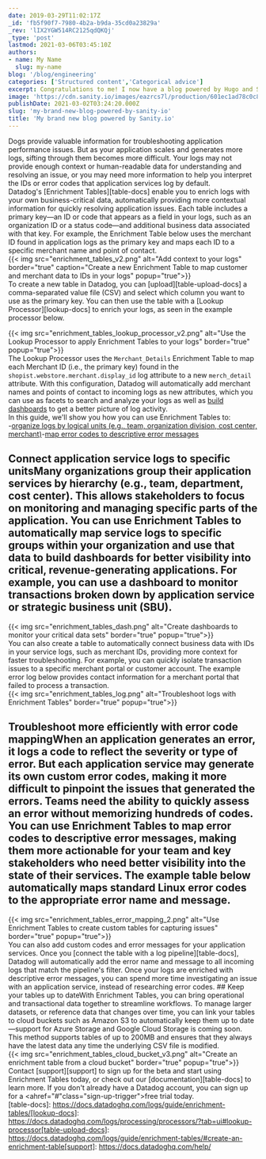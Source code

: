 ```yaml
---
date: 2019-03-29T11:02:17Z
_id: 'fb5f90f7-7980-4b2a-b9da-35cd0a23829a'
_rev: 'lIX2YGW514RC2125qdQKQj'
_type: 'post'
lastmod: 2021-03-06T03:45:10Z
authors: 
- name: My Name
  slug: my-name
blog: '/blog/engineering'
categories: ['Structured content','Categorical advice']
excerpt: Congratulations to me! I now have a blog powered by Hugo and Sanity.io.
image: 'https://cdn.sanity.io/images/eazrcs7l/production/601ec1ad78c0c86575a82ef3a6f6442aa10a169a-1504x1000.png?w=600'
publishDate: 2021-03-02T03:24:20.000Z
slug: 'my-brand-new-blog-powered-by-sanity-io'
title: 'My brand new blog powered by Sanity.io'
---
```


Dogs provide valuable information for troubleshooting application performance issues. But as your application scales and generates more logs, sifting through them becomes more difficult. Your logs may not provide enough context or human-readable data for understanding and resolving an issue, or you may need more information to help you interpret the IDs or error codes that application services log by default.  
Datadog's [Enrichment Tables][table-docs] enable you to enrich logs with your own business-critical data, automatically providing more contextual information for quickly resolving application issues. Each table includes a primary key—an ID or code that appears as a field in your logs, such as an organization ID or a status code—and additional business data associated with that key. For example, the Enrichment Table below uses the merchant ID found in application logs as the primary key and maps each ID to a specific merchant name and point of contact.  
{{< img src="enrichment_tables_v2.png" alt="Add context to your logs" border="true" caption="Create a new Enrichment Table to map customer and merchant data to IDs in your logs" popup="true">}}  
To create a new table in Datadog, you can [upload][table-upload-docs] a comma-separated value file (CSV) and select which column you want to use as the primary key. You can then use the table with a [Lookup Processor][lookup-docs] to enrich your logs, as seen in the example processor below.  
  
{{< img src="enrichment_tables_lookup_processor_v2.png" alt="Use the Lookup Processor to apply Enrichment Tables to your logs" border="true" popup="true">}}  
The Lookup Processor uses the `Merchant_Details` Enrichment Table to map each Merchant ID (i.e., the primary key) found in the `shopist.webstore.merchant.display_id` log attribute to a new `merch_detail` attribute. With this configuration, Datadog will automatically add merchant names and points of contact to incoming logs as new attributes, which you can use as facets to search and analyze your logs as well as [build dashboards](https://www.datadoghq.com/blog/log-analytics-dashboards/) to get a better picture of log activity.  
In this guide, we'll show you how you can use Enrichment Tables to:  
-[organize logs by logical units (e.g., team, organization division, cost center, merchant)](#connect-application-service-logs-to-specific-units)-[map error codes to descriptive error messages](#troubleshoot-more-efficiently-with-error-code-mapping)  
## Connect application service logs to specific unitsMany organizations group their application services by hierarchy (e.g., team, department, cost center). This allows stakeholders to focus on monitoring and managing specific parts of the application. You can use Enrichment Tables to automatically map service logs to specific groups within your organization and use that data to build dashboards for better visibility into critical, revenue-generating applications. For example, you can use a dashboard to monitor transactions broken down by application service or strategic business unit (SBU).  
{{< img src="enrichment_tables_dash.png" alt="Create dashboards to monitor your critical data sets" border="true" popup="true">}}  
You can also create a table to automatically connect business data with IDs in your service logs, such as merchant IDs, providing more context for faster troubleshooting. For example, you can quickly isolate transaction issues to a specific merchant portal or customer account. The example error log below provides contact information for a merchant portal that failed to process a transaction.  
{{< img src="enrichment_tables_log.png" alt="Troubleshoot logs with Enrichment Tables" border="true" popup="true">}}  
## Troubleshoot more efficiently with error code mappingWhen an application generates an error, it logs a code to reflect the severity or type of error. But each application service may generate its own custom error codes, making it more difficult to pinpoint the issues that generated the errors. Teams need the ability to quickly assess an error without memorizing hundreds of codes. You can use Enrichment Tables to map error codes to descriptive error messages, making them more actionable for your team and key stakeholders who need better visibility into the state of their services. The example table below automatically maps standard Linux error codes to the appropriate error name and message.  
  
{{< img src="enrichment_tables_error_mapping_2.png" alt="Use Enrichment Tables to create custom tables for capturing issues" border="true" popup="true">}}  
You can also add custom codes and error messages for your application services. Once you [connect the table with a log pipeline][table-docs], Datadog will automatically add the error name and message to all incoming logs that match the pipeline's filter. Once your logs are enriched with descriptive error messages, you can spend more time investigating an issue with an application service, instead of researching error codes. ## Keep your tables up to dateWith Enrichment Tables, you can bring operational and transactional data together to streamline workflows. To manage larger datasets, or reference data that changes over time, you can link your tables to cloud buckets such as Amazon S3 to automatically keep them up to date—support for Azure Storage and Google Cloud Storage is coming soon. This method supports tables of up to 200MB and ensures that they always have the latest data any time the underlying CSV file is modified.  
{{< img src="enrichment_tables_cloud_bucket_v3.png" alt="Create an enrichment table from a cloud bucket" border="true" popup="true">}}  
Contact [support][support] to sign up for the beta and start using Enrichment Tables today, or check out our [documentation][table-docs] to learn more. If you don't already have a Datadog account, you can sign up for a <ahref="#"class="sign-up-trigger">free trial</a> today.  
[table-docs]: https://docs.datadoghq.com/logs/guide/enrichment-tables/[lookup-docs]: https://docs.datadoghq.com/logs/processing/processors/?tab=ui#lookup-processor[table-upload-docs]: https://docs.datadoghq.com/logs/guide/enrichment-tables/#create-an-enrichment-table[support]: https://docs.datadoghq.com/help/